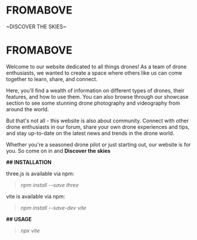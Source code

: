 # FROMABOVE  
~DISCOVER THE SKIES~
# FROMABOVE 

Welcome to our website dedicated to all things drones! As a team of drone enthusiasts, we wanted to create a space where others like us can come together to learn, share, and connect.

Here, you'll find a wealth of information on different types of drones, their features, and how to use them. You can also browse through our showcase section to see some stunning drone photography and videography from around the world.

But that's not all - this website is also about community. Connect with other drone enthusiasts in our forum, share your own drone experiences and tips, and stay up-to-date on the latest news and trends in the drone world.

Whether you're a seasoned drone pilot or just starting out, our website is for you. So come on in and  **Discover the skies**




**## INSTALLATION**

three.js is available via npm:

> *npm install --save three*


vite is available via npm:

> *npm install --save-dev vite*


**## USAGE**

> *npx vite*







